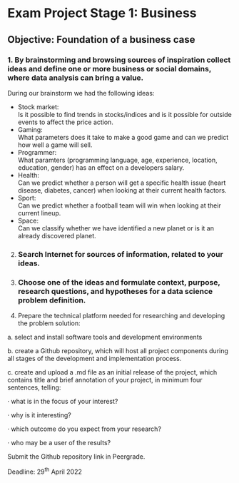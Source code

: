 # Exam Project Stage 1: Business

## Objective: Foundation of a business case

### 1. By brainstorming and browsing sources of inspiration collect ideas and define one or more business or social domains, where data analysis can bring a value.  

During our brainstorm we had the following ideas:
- Stock market:  
Is it possible to find trends in stocks/indices and is it possible for outside events to affect the price action.
- Gaming:   
What parameters does it take to make a good game and can we predict how well a game will sell.
- Programmer:  
What paramters (programming language, age, experience, location, education, gender) has an effect on a developers salary.
- Health:  
Can we predict whether a person will get a specific health issue (heart disease, diabetes, cancer) when looking at their current health factors.
- Sport:  
Can we predict whether a football team will win when looking at their current lineup.  
- Space:  
Can we classify whether we have identified a new planet or is it an already discovered planet.

2. ### Search Internet for sources of information, related to your ideas.

3. ### Choose one of the ideas and formulate context, purpose, research questions, and hypotheses for a data science problem definition.

4.    Prepare the technical platform needed for researching and developing the problem solution:

a.    select and install software tools and development environments

b.   create a Github repository, which will host all project components during all stages of the development and implementation process.

c.    create and upload a .md file as an initial release of the project, which contains title and brief annotation of your project, in minimum four sentences, telling:

·      what is in the focus of your interest?

·      why is it interesting?

·      which outcome do you expect from your research?

·      who may be a user of the results?

Submit the Github repository link in Peergrade.

Deadline: 29<sup>th</sup> April 2022
